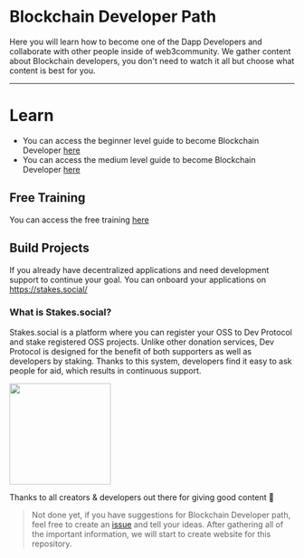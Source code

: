 # Blockchain Developer Path

Here you will learn how to become one of the Dapp Developers and collaborate with other people inside of web3community. We gather content about Blockchain developers, you don't need to watch it all but choose what content is best for you.

---

# Learn

- You can access the beginner level guide to become Blockchain Developer [here](/learning-guide/beginner.md)
- You can access the medium level guide to become Blockchain Developer [here](/learning-guide/medium.md)

## Free Training

You can access the free training [here](/free-training/training.md)

## Build Projects

If you already have decentralized applications and need development support to continue your goal. You can onboard your applications on <https://stakes.social/>

### What is Stakes.social?

Stakes.social is a platform where you can register your OSS to Dev Protocol and stake registered OSS projects. Unlike other donation services, Dev Protocol is designed for the benefit of both supporters as well as developers by staking. Thanks to this system, developers find it easy to ask people for aid, which results in continuous support.

<a href="https://docs.devprotocol.xyz/en/stakes-social/"><img width="179" src="https://user-images.githubusercontent.com/17464685/129601828-fd461e84-bee7-4293-8fd6-f9cd3692f8ad.png"></a>

Thanks to all creators & developers out there for giving good content 🖤

> Not done yet, if you have suggestions for Blockchain Developer path, feel free to create an [issue](https://github.com/web3community/blockchain-dev-path/issues) and tell your ideas. After gathering all of the important information, we will start to create website for this repository.
